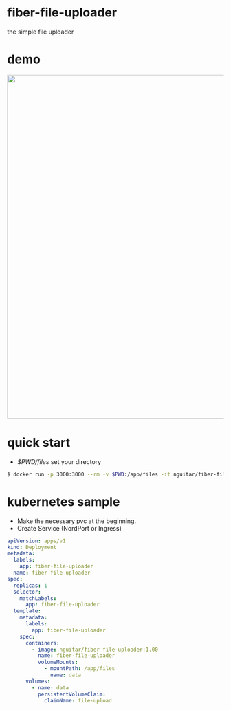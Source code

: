 # fiber-file-uploader

the simple file uploader

# demo

<img src="./img/image.gif" width="800px">

# quick start

- _$PWD/files_ set your directory

```bash
$ docker run -p 3000:3000 --rm -v $PWD:/app/files -it nguitar/fiber-file-uploader:1.00
```

# kubernetes sample

- Make the necessary pvc at the beginning.
- Create Service (NordPort or Ingress)

```yaml
apiVersion: apps/v1
kind: Deployment
metadata:
  labels:
    app: fiber-file-uploader
  name: fiber-file-uploader
spec:
  replicas: 1
  selector:
    matchLabels:
      app: fiber-file-uploader
  template:
    metadata:
      labels:
        app: fiber-file-uploader
    spec:
      containers:
        - image: nguitar/fiber-file-uploader:1.00
          name: fiber-file-uploader
          volumeMounts:
            - mountPath: /app/files
              name: data
      volumes:
        - name: data
          persistentVolumeClaim:
            claimName: file-upload
```
